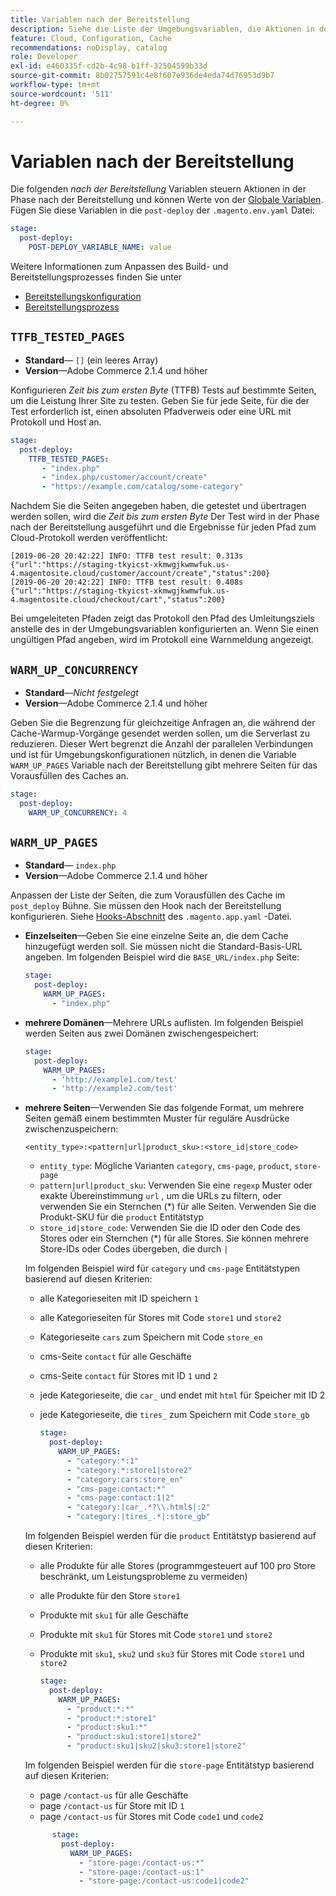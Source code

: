 ```yaml
---
title: Variablen nach der Bereitstellung
description: Siehe die Liste der Umgebungsvariablen, die Aktionen in der Adobe Commerce in der Cloud-Infrastruktur nach der Bereitstellung steuern.
feature: Cloud, Configuration, Cache
recommendations: noDisplay, catalog
role: Developer
exl-id: e460335f-cd2b-4c98-b1ff-32504599b33d
source-git-commit: 8b02757591c4e8f607e936de4eda74d76953d9b7
workflow-type: tm+mt
source-wordcount: '511'
ht-degree: 0%

---
```


# Variablen nach der Bereitstellung

Die folgenden _nach der Bereitstellung_ Variablen steuern Aktionen in der Phase nach der Bereitstellung und können Werte von der [Globale Variablen](variables-global.md). Fügen Sie diese Variablen in die `post-deploy` der `.magento.env.yaml` Datei:

```yaml
stage:
  post-deploy:
    POST-DEPLOY_VARIABLE_NAME: value
```

Weitere Informationen zum Anpassen des Build- und Bereitstellungsprozesses finden Sie unter

- [Bereitstellungskonfiguration](configure-env-yaml.md)
- [Bereitstellungsprozess](../deploy/process.md)

## `TTFB_TESTED_PAGES`

- **Standard**— `[]` (ein leeres Array)
- **Version**—Adobe Commerce 2.1.4 und höher

Konfigurieren _Zeit bis zum ersten Byte_ (TTFB) Tests auf bestimmte Seiten, um die Leistung Ihrer Site zu testen. Geben Sie für jede Seite, für die der Test erforderlich ist, einen absoluten Pfadverweis oder eine URL mit Protokoll und Host an.

```yaml
stage:
  post-deploy:
    TTFB_TESTED_PAGES:
       - "index.php"
       - "index.php/customer/account/create"
       - "https://example.com/catalog/some-category"
```

Nachdem Sie die Seiten angegeben haben, die getestet und übertragen werden sollen, wird die _Zeit bis zum ersten Byte_ Der Test wird in der Phase nach der Bereitstellung ausgeführt und die Ergebnisse für jeden Pfad zum Cloud-Protokoll werden veröffentlicht:

```terminal
[2019-06-20 20:42:22] INFO: TTFB test result: 0.313s {"url":"https://staging-tkyicst-xkmwgjkwmwfuk.us-4.magentosite.cloud/customer/account/create","status":200}
[2019-06-20 20:42:22] INFO: TTFB test result: 0.408s {"url":"https://staging-tkyicst-xkmwgjkwmwfuk.us-4.magentosite.cloud/checkout/cart","status":200}
```

Bei umgeleiteten Pfaden zeigt das Protokoll den Pfad des Umleitungsziels anstelle des in der Umgebungsvariablen konfigurierten an. Wenn Sie einen ungültigen Pfad angeben, wird im Protokoll eine Warnmeldung angezeigt.

## `WARM_UP_CONCURRENCY`

- **Standard**—_Nicht festgelegt_
- **Version**—Adobe Commerce 2.1.4 und höher

Geben Sie die Begrenzung für gleichzeitige Anfragen an, die während der Cache-Warmup-Vorgänge gesendet werden sollen, um die Serverlast zu reduzieren. Dieser Wert begrenzt die Anzahl der parallelen Verbindungen und ist für Umgebungskonfigurationen nützlich, in denen die Variable `WARM_UP_PAGES` Variable nach der Bereitstellung gibt mehrere Seiten für das Vorausfüllen des Caches an.

```yaml
stage:
  post-deploy:
    WARM_UP_CONCURRENCY: 4
```

## `WARM_UP_PAGES`

- **Standard**— `index.php`
- **Version**—Adobe Commerce 2.1.4 und höher

Anpassen der Liste der Seiten, die zum Vorausfüllen des Cache im `post_deploy` Bühne. Sie müssen den Hook nach der Bereitstellung konfigurieren. Siehe [Hooks-Abschnitt](../application/hooks-property.md) des `.magento.app.yaml` -Datei.

- **Einzelseiten**—Geben Sie eine einzelne Seite an, die dem Cache hinzugefügt werden soll. Sie müssen nicht die Standard-Basis-URL angeben. Im folgenden Beispiel wird die `BASE_URL/index.php` Seite:

  ```yaml
  stage:
    post-deploy:
      WARM_UP_PAGES:
        - "index.php"
  ```

- **mehrere Domänen**—Mehrere URLs auflisten. Im folgenden Beispiel werden Seiten aus zwei Domänen zwischengespeichert:

  ```yaml
  stage:
    post-deploy:
      WARM_UP_PAGES:
        - 'http://example1.com/test'
        - 'http://example2.com/test'
  ```

- **mehrere Seiten**—Verwenden Sie das folgende Format, um mehrere Seiten gemäß einem bestimmten Muster für reguläre Ausdrücke zwischenzuspeichern:

  ```terminal
  <entity_type>:<pattern|url|product_sku>:<store_id|store_code>
  ```

   - `entity_type`: Mögliche Varianten `category`, `cms-page`, `product`, `store-page`
   - `pattern|url|product_sku`: Verwenden Sie eine `regexp` Muster oder exakte Übereinstimmung `url` , um die URLs zu filtern, oder verwenden Sie ein Sternchen (\*) für alle Seiten. Verwenden Sie die Produkt-SKU für die `product` Entitätstyp
   - `store_id|store_code`: Verwenden Sie die ID oder den Code des Stores oder ein Sternchen (\*) für alle Stores. Sie können mehrere Store-IDs oder Codes übergeben, die durch `|`

  Im folgenden Beispiel wird für `category` und `cms-page` Entitätstypen basierend auf diesen Kriterien:
   - alle Kategorieseiten mit ID speichern `1`
   - alle Kategorieseiten für Stores mit Code `store1` und `store2`
   - Kategorieseite `cars` zum Speichern mit Code `store_en`
   - cms-Seite `contact` für alle Geschäfte
   - cms-Seite `contact` für Stores mit ID `1` und `2`
   - jede Kategorieseite, die `car_` und endet mit `html` für Speicher mit ID 2
   - jede Kategorieseite, die `tires_` zum Speichern mit Code `store_gb`

     ```yaml
     stage:
       post-deploy:
         WARM_UP_PAGES:
           - "category:*:1"
           - "category:*:store1|store2"
           - "category:cars:store_en"
           - "cms-page:contact:*"
           - "cms-page:contact:1|2"
           - "category:|car_.*?\\.html$|:2"
           - "category:|tires_.*|:store_gb"
     ```

  Im folgenden Beispiel werden für die `product` Entitätstyp basierend auf diesen Kriterien:
   - alle Produkte für alle Stores (programmgesteuert auf 100 pro Store beschränkt, um Leistungsprobleme zu vermeiden)
   - alle Produkte für den Store `store1`
   - Produkte mit `sku1` für alle Geschäfte
   - Produkte mit `sku1` für Stores mit Code `store1` und `store2`
   - Produkte mit `sku1`, `sku2` und `sku3` für Stores mit Code `store1` und `store2`

     ```yaml
     stage:
       post-deploy:
         WARM_UP_PAGES:
           - "product:*:*"
           - "product:*:store1"
           - "product:sku1:*"
           - "product:sku1:store1|store2"
           - "product:sku1|sku2|sku3:store1|store2"
     ```

  Im folgenden Beispiel werden für die `store-page` Entitätstyp basierend auf diesen Kriterien:
   - page `/contact-us` für alle Geschäfte
   - page `/contact-us` für Store mit ID `1`
   - page `/contact-us` für Stores mit Code `code1` und `code2`

  ```yaml
        stage:
          post-deploy:
            WARM_UP_PAGES:
              - "store-page:/contact-us:*"
              - "store-page:/contact-us:1"
              - "store-page:/contact-us:code1|code2"
  ```
